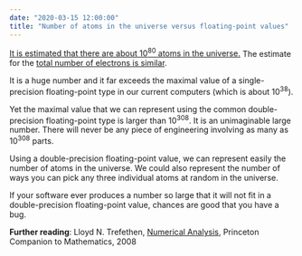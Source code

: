 ```yaml
---
date: "2020-03-15 12:00:00"
title: "Number of atoms in the universe versus floating-point values"
---
```




<a href="https://en.wikipedia.org/wiki/Observable_universe#Matter_content_–_number_of_atoms">It is estimated that there are about 10<sup>80</sup> atoms in the universe.</a> The estimate for the [total number of electrons is similar](https://en.wikipedia.org/wiki/Eddington_number).

It is a huge number and it far exceeds the maximal value of a single-precision floating-point type in our current computers (which is about 10<sup>38</sup>).

Yet the maximal value that we can represent using the common double-precision floating-point type is larger than 10<sup>308</sup>. It is an unimaginable large number. There will never be any piece of engineering involving as many as 10<sup>308</sup> parts.

Using a double-precision floating-point value, we can represent easily the number of atoms in the universe. We could also represent the number of ways you can pick any three individual atoms at random in the universe.

If your software ever produces a number so large that it will not fit in a double-precision floating-point value, chances are good that you have a bug.




__Further reading__: Lloyd N. Trefethen, [Numerical Analysis](https://people.maths.ox.ac.uk/trefethen/NAessay.pdf), Princeton Companion to Mathematics, 2008

&nbsp;




